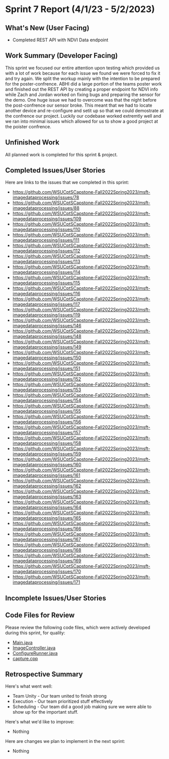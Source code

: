 # Sprint 7 Report (4/1/23 - 5/2/2023)

## What's New (User Facing)
 * Completed REST API with NDVI Data endpoint

## Work Summary (Developer Facing)
This sprint we focused our entire attention upon testing which provided us with a lot of work because for each issue we found we were forced to fix it and try again. We split the workup mainly with the intention to be prepared for the poster-confrence. ABHI did a large portion of the teams poster work and finished out the REST API by creating a proper endpoint for NDVI info while Zach and Jordan worked on fixing bugs and preparing the sensor for the demo. One huge issue we had to overcome was that the night before the post-confrence our sensor broke. This meant that we had to locate another device and re-configure and setit up so that we could demostrate at the confrence our project. Luckily our codebase worked extremtly well and we ran into minimal issues which allowed for us to show a good project at the poister confrence.

## Unfinished Work
All planned work is completed for this sprint & project.

## Completed Issues/User Stories
Here are links to the issues that we completed in this sprint:
 * https://github.com/WSUCptSCapstone-Fall2022Spring2023/msft-imagedataprocessing/issues/78
 * https://github.com/WSUCptSCapstone-Fall2022Spring2023/msft-imagedataprocessing/issues/88
 * https://github.com/WSUCptSCapstone-Fall2022Spring2023/msft-imagedataprocessing/issues/109
 * https://github.com/WSUCptSCapstone-Fall2022Spring2023/msft-imagedataprocessing/issues/110
 * https://github.com/WSUCptSCapstone-Fall2022Spring2023/msft-imagedataprocessing/issues/111
 * https://github.com/WSUCptSCapstone-Fall2022Spring2023/msft-imagedataprocessing/issues/112
 * https://github.com/WSUCptSCapstone-Fall2022Spring2023/msft-imagedataprocessing/issues/113
 * https://github.com/WSUCptSCapstone-Fall2022Spring2023/msft-imagedataprocessing/issues/114
 * https://github.com/WSUCptSCapstone-Fall2022Spring2023/msft-imagedataprocessing/issues/115
 * https://github.com/WSUCptSCapstone-Fall2022Spring2023/msft-imagedataprocessing/issues/116
 * https://github.com/WSUCptSCapstone-Fall2022Spring2023/msft-imagedataprocessing/issues/117
 * https://github.com/WSUCptSCapstone-Fall2022Spring2023/msft-imagedataprocessing/issues/119
 * https://github.com/WSUCptSCapstone-Fall2022Spring2023/msft-imagedataprocessing/issues/146
 * https://github.com/WSUCptSCapstone-Fall2022Spring2023/msft-imagedataprocessing/issues/148
 * https://github.com/WSUCptSCapstone-Fall2022Spring2023/msft-imagedataprocessing/issues/149
 * https://github.com/WSUCptSCapstone-Fall2022Spring2023/msft-imagedataprocessing/issues/150
 * https://github.com/WSUCptSCapstone-Fall2022Spring2023/msft-imagedataprocessing/issues/151
 * https://github.com/WSUCptSCapstone-Fall2022Spring2023/msft-imagedataprocessing/issues/152
 * https://github.com/WSUCptSCapstone-Fall2022Spring2023/msft-imagedataprocessing/issues/153
 * https://github.com/WSUCptSCapstone-Fall2022Spring2023/msft-imagedataprocessing/issues/154
 * https://github.com/WSUCptSCapstone-Fall2022Spring2023/msft-imagedataprocessing/issues/155
 * https://github.com/WSUCptSCapstone-Fall2022Spring2023/msft-imagedataprocessing/issues/156
 * https://github.com/WSUCptSCapstone-Fall2022Spring2023/msft-imagedataprocessing/issues/157
 * https://github.com/WSUCptSCapstone-Fall2022Spring2023/msft-imagedataprocessing/issues/158
 * https://github.com/WSUCptSCapstone-Fall2022Spring2023/msft-imagedataprocessing/issues/159
 * https://github.com/WSUCptSCapstone-Fall2022Spring2023/msft-imagedataprocessing/issues/160
 * https://github.com/WSUCptSCapstone-Fall2022Spring2023/msft-imagedataprocessing/issues/161
 * https://github.com/WSUCptSCapstone-Fall2022Spring2023/msft-imagedataprocessing/issues/162
 * https://github.com/WSUCptSCapstone-Fall2022Spring2023/msft-imagedataprocessing/issues/163
 * https://github.com/WSUCptSCapstone-Fall2022Spring2023/msft-imagedataprocessing/issues/164
 * https://github.com/WSUCptSCapstone-Fall2022Spring2023/msft-imagedataprocessing/issues/165
 * https://github.com/WSUCptSCapstone-Fall2022Spring2023/msft-imagedataprocessing/issues/166
 * https://github.com/WSUCptSCapstone-Fall2022Spring2023/msft-imagedataprocessing/issues/167
 * https://github.com/WSUCptSCapstone-Fall2022Spring2023/msft-imagedataprocessing/issues/168
 * https://github.com/WSUCptSCapstone-Fall2022Spring2023/msft-imagedataprocessing/issues/169
 * https://github.com/WSUCptSCapstone-Fall2022Spring2023/msft-imagedataprocessing/issues/170
 * https://github.com/WSUCptSCapstone-Fall2022Spring2023/msft-imagedataprocessing/issues/171
 
 ## Incomplete Issues/User Stories

## Code Files for Review
Please review the following code files, which were actively developed during this sprint, for quality:
 * [Main.java](https://github.com/WSUCptSCapstone-Fall2022Spring2023/msft-imagedataprocessing/blob/main/AGICamUpload/src/main/java/org/agicam/Main.java)
 * [ImageController.java](https://github.com/WSUCptSCapstone-Fall2022Spring2023/msft-imagedataprocessing/blob/main/AGICamEndpoint/src/main/java/org/agicam/endpoint/controllers/ImageController.java)
 * [ConfigureRunner.java](https://github.com/WSUCptSCapstone-Fall2022Spring2023/msft-imagedataprocessing/blob/main/AGICamConfigure/src/main/java/org/agicam/ConfigureRunner.java)
 * [capture.cpp](https://github.com/WSUCptSCapstone-Fall2022Spring2023/msft-imagedataprocessing/blob/main/AGICamCapture/capture.cpp)
 
## Retrospective Summary
Here's what went well:
  * Team Unity - Our team united to finish strong
  * Execution - Our team prioritized stuff effectively
  * Scheduling - Our team did a good job making sure we were able to show up for the important stuff.
 
Here's what we'd like to improve:
   * Nothing
  
Here are changes we plan to implement in the next sprint:
   * Nothing
